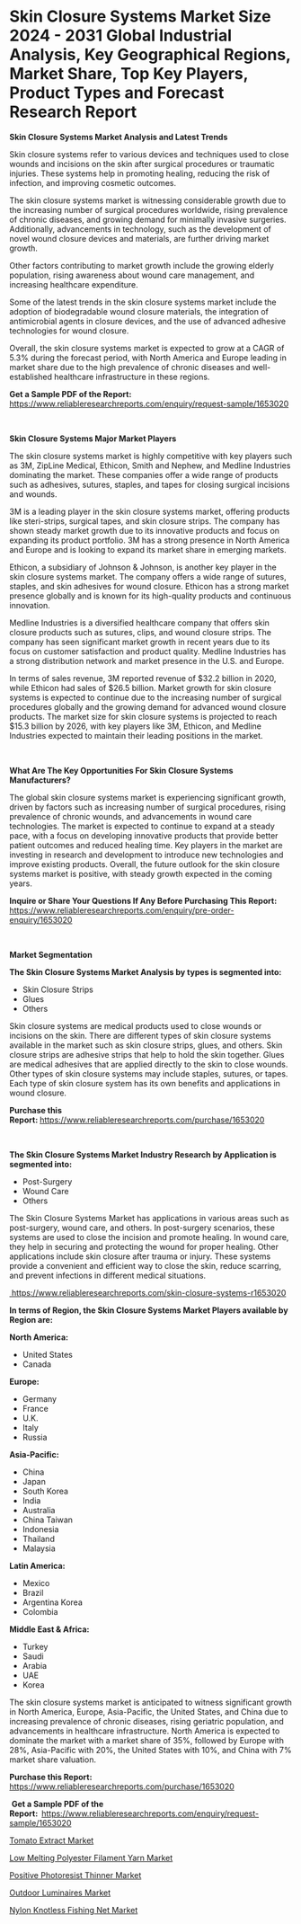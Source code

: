 <p><h1>Skin Closure Systems Market Size 2024 - 2031 Global Industrial Analysis, Key Geographical Regions, Market Share, Top Key Players, Product Types and Forecast Research Report</h1></p><p><strong>Skin Closure Systems Market Analysis and Latest Trends</strong></p>
<p><p>Skin closure systems refer to various devices and techniques used to close wounds and incisions on the skin after surgical procedures or traumatic injuries. These systems help in promoting healing, reducing the risk of infection, and improving cosmetic outcomes.</p><p>The skin closure systems market is witnessing considerable growth due to the increasing number of surgical procedures worldwide, rising prevalence of chronic diseases, and growing demand for minimally invasive surgeries. Additionally, advancements in technology, such as the development of novel wound closure devices and materials, are further driving market growth.</p><p>Other factors contributing to market growth include the growing elderly population, rising awareness about wound care management, and increasing healthcare expenditure.</p><p>Some of the latest trends in the skin closure systems market include the adoption of biodegradable wound closure materials, the integration of antimicrobial agents in closure devices, and the use of advanced adhesive technologies for wound closure.</p><p>Overall, the skin closure systems market is expected to grow at a CAGR of 5.3% during the forecast period, with North America and Europe leading in market share due to the high prevalence of chronic diseases and well-established healthcare infrastructure in these regions.</p></p>
<p><strong>Get a Sample PDF of the Report:&nbsp;</strong> <a href="https://www.reliableresearchreports.com/enquiry/request-sample/1653020">https://www.reliableresearchreports.com/enquiry/request-sample/1653020</a></p>
<p>&nbsp;</p>
<p><strong>Skin Closure Systems Major Market Players</strong></p>
<p><p>The skin closure systems market is highly competitive with key players such as 3M, ZipLine Medical, Ethicon, Smith and Nephew, and Medline Industries dominating the market. These companies offer a wide range of products such as adhesives, sutures, staples, and tapes for closing surgical incisions and wounds.</p><p>3M is a leading player in the skin closure systems market, offering products like steri-strips, surgical tapes, and skin closure strips. The company has shown steady market growth due to its innovative products and focus on expanding its product portfolio. 3M has a strong presence in North America and Europe and is looking to expand its market share in emerging markets.</p><p>Ethicon, a subsidiary of Johnson & Johnson, is another key player in the skin closure systems market. The company offers a wide range of sutures, staples, and skin adhesives for wound closure. Ethicon has a strong market presence globally and is known for its high-quality products and continuous innovation.</p><p>Medline Industries is a diversified healthcare company that offers skin closure products such as sutures, clips, and wound closure strips. The company has seen significant market growth in recent years due to its focus on customer satisfaction and product quality. Medline Industries has a strong distribution network and market presence in the U.S. and Europe.</p><p>In terms of sales revenue, 3M reported revenue of $32.2 billion in 2020, while Ethicon had sales of $26.5 billion. Market growth for skin closure systems is expected to continue due to the increasing number of surgical procedures globally and the growing demand for advanced wound closure products. The market size for skin closure systems is projected to reach $15.3 billion by 2026, with key players like 3M, Ethicon, and Medline Industries expected to maintain their leading positions in the market.</p></p>
<p>&nbsp;</p>
<p><strong>What Are The Key Opportunities For Skin Closure Systems Manufacturers?</strong></p>
<p><p>The global skin closure systems market is experiencing significant growth, driven by factors such as increasing number of surgical procedures, rising prevalence of chronic wounds, and advancements in wound care technologies. The market is expected to continue to expand at a steady pace, with a focus on developing innovative products that provide better patient outcomes and reduced healing time. Key players in the market are investing in research and development to introduce new technologies and improve existing products. Overall, the future outlook for the skin closure systems market is positive, with steady growth expected in the coming years.</p></p>
<p><strong>Inquire or Share Your Questions If Any Before Purchasing This Report:</strong> <a href="https://www.reliableresearchreports.com/enquiry/pre-order-enquiry/1653020">https://www.reliableresearchreports.com/enquiry/pre-order-enquiry/1653020</a></p>
<p>&nbsp;</p>
<p><strong>Market Segmentation</strong></p>
<p><strong>The Skin Closure Systems Market Analysis by types is segmented into:</strong></p>
<p><ul><li>Skin Closure Strips</li><li>Glues</li><li>Others</li></ul></p>
<p><p>Skin closure systems are medical products used to close wounds or incisions on the skin. There are different types of skin closure systems available in the market such as skin closure strips, glues, and others. Skin closure strips are adhesive strips that help to hold the skin together. Glues are medical adhesives that are applied directly to the skin to close wounds. Other types of skin closure systems may include staples, sutures, or tapes. Each type of skin closure system has its own benefits and applications in wound closure.</p></p>
<p><strong>Purchase this Report:&nbsp;</strong><a href="https://www.reliableresearchreports.com/purchase/1653020">https://www.reliableresearchreports.com/purchase/1653020</a></p>
<p>&nbsp;</p>
<p><strong>The Skin Closure Systems Market Industry Research by Application is segmented into:</strong></p>
<p><ul><li>Post-Surgery</li><li>Wound Care</li><li>Others</li></ul></p>
<p><p>The Skin Closure Systems Market has applications in various areas such as post-surgery, wound care, and others. In post-surgery scenarios, these systems are used to close the incision and promote healing. In wound care, they help in securing and protecting the wound for proper healing. Other applications include skin closure after trauma or injury. These systems provide a convenient and efficient way to close the skin, reduce scarring, and prevent infections in different medical situations.</p></p>
<p><a href="https://www.reliableresearchreports.com/skin-closure-systems-r1653020">&nbsp;https://www.reliableresearchreports.com/skin-closure-systems-r1653020</a></p>
<p><strong>In terms of Region, the Skin Closure Systems Market Players available by Region are:</strong></p>
<p>
    <p> <strong> North America: </strong>
        <ul>
            <li>United States</li>
            <li>Canada</li>
        </ul>
        </p> 
    <p> <strong> Europe: </strong>
        <ul>
            <li>Germany</li>
            <li>France</li>
            <li>U.K.</li>
            <li>Italy</li>
            <li>Russia</li>
        </ul>
        </p> 
    <p> <strong> Asia-Pacific: </strong>
        <ul>
            <li>China</li>
            <li>Japan</li>
            <li>South Korea</li>
            <li>India</li>
            <li>Australia</li>
            <li>China Taiwan</li>
            <li>Indonesia</li>
            <li>Thailand</li>
            <li>Malaysia</li>
        </ul>
        </p> 
    <p> <strong> Latin America: </strong>
        <ul>
            <li>Mexico</li>
            <li>Brazil</li>
            <li>Argentina Korea</li>
            <li>Colombia</li>
        </ul>
        </p> 
    <p> <strong> Middle East & Africa: </strong>
        <ul>
            <li>Turkey</li>
            <li>Saudi</li>
            <li>Arabia</li>
            <li>UAE</li>
            <li>Korea</li>
        </ul>
    </p>
    </p>
<p><p>The skin closure systems market is anticipated to witness significant growth in North America, Europe, Asia-Pacific, the United States, and China due to increasing prevalence of chronic diseases, rising geriatric population, and advancements in healthcare infrastructure. North America is expected to dominate the market with a market share of 35%, followed by Europe with 28%, Asia-Pacific with 20%, the United States with 10%, and China with 7% market share valuation.</p></p>
<p><strong>Purchase this Report: </strong><a href="https://www.reliableresearchreports.com/purchase/1653020">https://www.reliableresearchreports.com/purchase/1653020</a></p>
<p>&nbsp;<strong>Get a Sample PDF of the Report:&nbsp;&nbsp;</strong><a href="https://www.reliableresearchreports.com/enquiry/request-sample/1653020">https://www.reliableresearchreports.com/enquiry/request-sample/1653020</a></p>
<p><strong></strong></p>
<p><p><a href="https://www.linkedin.com/pulse/global-tomato-extract-industry-research-report-competitive-landscape-dwoke?trackingId=lvKM5DbeRwyDz0G35BCxWQ%3D%3D">Tomato Extract Market</a></p><p><a href="https://github.com/joannagoyvaerts/Market-Research-Report-List-4/blob/main/low-melting-polyester-filament-yarn-market.md">Low Melting Polyester Filament Yarn Market</a></p><p><a href="https://www.linkedin.com/pulse/global-positive-photoresist-thinner-market-share-growth-opportunities-uzunf?trackingId=BKt0n%2FJKQvWjalWQhuuPbA%3D%3D">Positive Photoresist Thinner Market</a></p><p><a href="https://www.linkedin.com/pulse/global-outdoor-luminaires-market-trends-insights-growth-opportunities-xeove?trackingId=i4215EjiTg%2B23CdJAy5Oew%3D%3D">Outdoor Luminaires Market</a></p><p><a href="https://github.com/abdelrhmankishk22/Market-Research-Report-List-5/blob/main/nylon-knotless-fishing-net-market.md">Nylon Knotless Fishing Net Market</a></p></p>